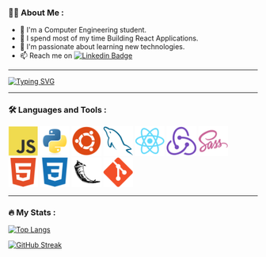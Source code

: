 
### 👨‍💻 About Me :
- 🔭 I'm a Computer Engineering student.
- 🌱 I spend most of my time Building React Applications.
- 👯 I'm passionate about learning new technologies.
- 📫 Reach me on [![Linkedin Badge](https://img.shields.io/badge/-mohamed-blue?style=flat&logo=Linkedin&logoColor=white)](https://www.linkedin.com/in/mohamed-elsayed-abdullah-0a21461a1/)

---

[![Typing SVG](https://readme-typing-svg.demolab.com/?lines=Software+Engineer;Building+Apps+Using+React+Node+Flask)](https://git.io/typing-svg)

---

### :hammer_and_wrench: Languages and Tools :
<div>
    <img src="https://github.com/devicons/devicon/blob/master/icons/javascript/javascript-original.svg" title="Javascript" **alt="Javascript" width="60" height="60"/>
    <img src="https://github.com/devicons/devicon/blob/master/icons/python/python-original.svg" title="Python" **alt="Python" width="60" height="60"/>
    <img src="https://github.com/devicons/devicon/blob/master/icons/ubuntu/ubuntu-plain.svg" title="ubuntu" **alt="ubuntu" width="60" height="60"/>
    <img src="https://github.com/devicons/devicon/blob/master/icons/mysql/mysql-plain.svg" title="mysql" **alt="mysql" width="60" height="60"/>
    <img src="https://github.com/devicons/devicon/blob/master/icons/react/react-original.svg" title="React-js" **alt="React" width="60" height="60"/>
    <img src="https://github.com/devicons/devicon/blob/master/icons/redux/redux-original.svg" title="Redux" **alt="Redux" width="60" height="60"/>
    <img src="https://github.com/devicons/devicon/blob/master/icons/sass/sass-original.svg" title="Sass" **alt="sass" width="60" height="60"/>
    <img src="https://github.com/devicons/devicon/blob/master/icons/html5/html5-plain.svg" title="html5" **alt="html5" width="60" height="60"/>
    <img src="https://github.com/devicons/devicon/blob/master/icons/css3/css3-plain.svg" title="CSS" **alt="CSS" width="60" height="60"/>
  <img src="https://github.com/devicons/devicon/blob/master/icons/flask/flask-original.svg" title="flask" **alt="flask" width="60" height="60"/>
  <img src="https://github.com/devicons/devicon/blob/master/icons/git/git-plain.svg" title="git" **alt="git" width="60" height="60"/>
</div>

---

### :fire: My Stats :

[![Top Langs](https://github-readme-stats.vercel.app/api/top-langs/?username=mohamed-abdullah1&layout=compact&theme=radical)](https://github.com/anuraghazra/github-readme-stats)

[![GitHub Streak](https://github-readme-streak-stats.herokuapp.com?user=mohamed-abdullah1&theme=blue-green&date_format=M%20j%5B%2C%20Y%5D)](https://git.io/streak-stats)

